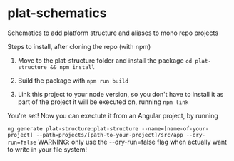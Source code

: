 # plat-schematics
Schematics to add platform structure and aliases to mono repo projects

Steps to install, after cloning the repo (with npm)

1. Move to the plat-structure folder and install the package `cd plat-structure && npm install`

2. Build the package with `npm run build`

3. Link this project to your node version, so you don't have to install it as part of the project it will be executed on, running 
`npm link`

You're set! Now you can exectute it from an Angular project, by running

`ng generate plat-structure:plat-structure --name=[name-of-your-project] --path=projects/[path-to-your-project]/src/app --dry-run=false`
WARNING: only use the --dry-run=false flag when actually want to write in your file system!

